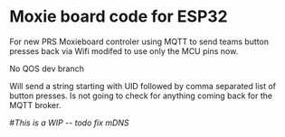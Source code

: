 # Moxie board code for ESP32

For new PRS Moxieboard controler using MQTT to send teams button presses back via Wifi
modifed to use only the MCU pins now.

No QOS dev branch

Will send a string starting with UID followed by comma separated list of button presses.  Is not going to check for anything coming back for the MQTT broker.

 #*This is a WIP  -- todo fix mDNS*
